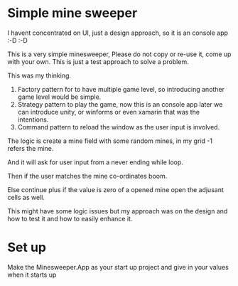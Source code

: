 # Simple mine sweeper

I havent concentrated on UI, just a design approach, so it is an console app :-D :-D

This is a very simple minesweeper, Please do not copy or re-use it, come up with your own. This is just a test approach to solve a problem.

This was my thinking. 

1. Factory pattern for to have multiple game level, so introducing another game level would be simple.
2. Strategy pattern to play the game, now this is an console app later we can introduce unity, or winforms or even xamarin that was the intentions.
3. Command pattern to reload the window as the user input is involved. 


The logic is create a mine field with some random mines, in my grid -1 refers the mine. 

And it will ask for user input from a never ending while loop.

Then if the user matches the mine co-ordinates boom.

Else continue plus if the value is zero of a opened mine open the adjusant cells as well.


This might have some logic issues but my approach was on the design and how to test it and how to easily enhance it. 


# Set up 

Make the Minesweeper.App as your start up project and give in your values when it starts up